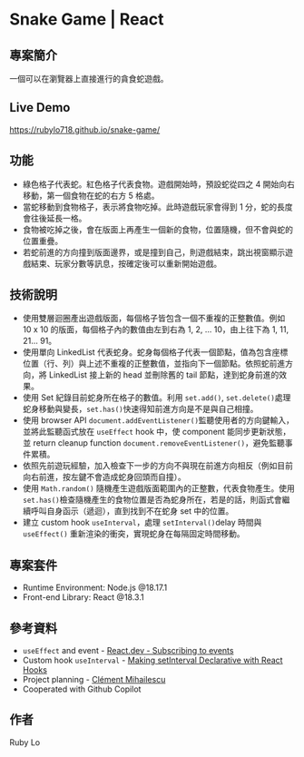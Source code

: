 # Snake Game | React

## 專案簡介

一個可以在瀏覽器上直接進行的貪食蛇遊戲。

## Live Demo
https://rubylo718.github.io/snake-game/

## 功能

- 綠色格子代表蛇。紅色格子代表食物。遊戲開始時，預設蛇從四之 4 開始向右移動，第一個食物在蛇的右方 5 格處。
- 當蛇移動到食物格子，表示將食物吃掉。此時遊戲玩家會得到 1 分，蛇的長度會往後延長一格。
- 食物被吃掉之後，會在版面上再產生一個新的食物，位置隨機，但不會與蛇的位置重疊。
- 若蛇前進的方向撞到版面邊界，或是撞到自己，則遊戲結束，跳出視窗顯示遊戲結束、玩家分數等訊息，按確定後可以重新開始遊戲。

## 技術說明

- 使用雙層迴圈產出遊戲版面，每個格子皆包含一個不重複的正整數值。例如 10 x 10 的版面，每個格子內的數值由左到右為 1, 2, ... 10，由上往下為 1, 11, 21... 91。
- 使用單向 LinkedList 代表蛇身。蛇身每個格子代表一個節點，值為包含座標位置（行、列）與上述不重複的正整數值，並指向下一個節點。依照蛇前進方向，將 LinkedList 接上新的 head 並刪除舊的 tail 節點，達到蛇身前進的效果。
- 使用 Set 紀錄目前蛇身所在格子的數值。利用 `set.add()`, `set.delete()`處理蛇身移動與變長，`set.has()`快速得知前進方向是不是與自己相撞。
- 使用 browser API `document.addEventListener()`監聽使用者的方向鍵輸入，並將此監聽函式放在 `useEffect` hook 中，使 component 能同步更新狀態，並 return cleanup function `document.removeEventListener()`，避免監聽事件累積。
- 依照先前遊玩經驗，加入檢查下一步的方向不與現在前進方向相反（例如目前向右前進，按左鍵不會造成蛇身回頭而自撞）。
- 使用 `Math.random()` 隨機產生遊戲版面範圍內的正整數，代表食物產生。使用 `set.has()`檢查隨機產生的食物位置是否為蛇身所在，若是的話，則函式會繼續呼叫自身函示（遞迴），直到找到不在蛇身 set 中的位置。
- 建立 custom hook `useInterval`，處理 `setInterval()`delay 時間與 `useEffect()` 重新渲染的衝突，實現蛇身在每隔固定時間移動。

## 專案套件

- Runtime Environment: Node.js @18.17.1
- Front-end Library: React @18.3.1

## 參考資料

- `useEffect` and event - [React.dev - Subscribing to events](https://react.dev/learn/synchronizing-with-effects#subscribing-to-events)
- Custom hook `useInterval` - [Making setInterval Declarative with React Hooks](https://overreacted.io/making-setinterval-declarative-with-react-hooks/)
- Project planning - [Clément Mihailescu](https://github.com/clementmihailescu/Snake-Game-Reverse-LL-Tutorial)
- Cooperated with Github Copilot

## 作者
Ruby Lo 